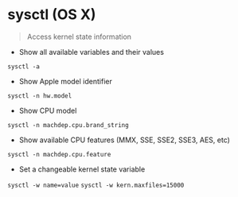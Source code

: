 # sysctl (OS X)

> Access kernel state information

- Show all available variables and their values

`sysctl -a`

- Show Apple model identifier

`sysctl -n hw.model`

- Show CPU model

`sysctl -n machdep.cpu.brand_string`

- Show available CPU features (MMX, SSE, SSE2, SSE3, AES, etc)

`sysctl -n machdep.cpu.feature`

- Set a changeable kernel state variable

`sysctl -w name=value`
`sysctl -w kern.maxfiles=15000`
